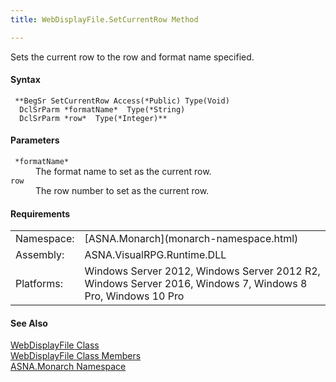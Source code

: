 ```yaml
---
title: WebDisplayFile.SetCurrentRow Method

---
```


Sets the current row to the row and format name specified.

#### Syntax
<pre class="prettyprint"><code class="avr"> **BegSr SetCurrentRow Access(*Public) Type(Void)
  DclSrParm *formatName*  Type(*String)
  DclSrParm *row*  Type(*Integer)** </code></pre>

#### Parameters
<dl>
        <dt>
          <code> *formatName* </code>
        </dt>
        <dd>The format name to set as the current row.</dd>
        <dt><code>row</code></dt>
        <dd>The row number to set as the current row.</dd>
</dl>
<!-- -->

#### Requirements
<table class="dttable" cellspacing="0" cellpadding="4" width="60%">
           <colgroup>
            <col width="15%" style="font-weight:bold" />
            <col width="85%" />
          </colgroup>
          <tr>
            <td>Namespace:</td>
            <td>[ASNA.Monarch](monarch-namespace.html)</td>
          </tr>
          <tr>
            <td>Assembly:</td>
            <td>ASNA.VisualRPG.Runtime.DLL</td>
          </tr>
         <tr>
            <td>Platforms:</td>
            <td> Windows Server 2012, Windows Server 2012 R2, Windows Server 2016,  Windows 7, Windows 8 Pro, Windows 10 Pro</td>
         </tr>
</table>

<!-- end -->

#### See Also
[ WebDisplayFile Class](web-display-file-class.html) <br /> [ WebDisplayFile Class Members](web-display-file-class-members.html) <br /> [ASNA.Monarch Namespace](monarch-namespace.html)
